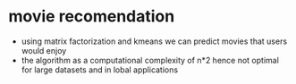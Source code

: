 # movie recomendation
- using matrix factorization and kmeans we can predict movies that users would enjoy
- the algorithm as a computational complexity of n*2 hence not optimal for large   datasets and in lobal applications
